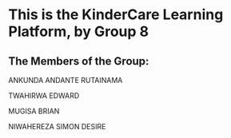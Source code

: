 # This is the KinderCare Learning Platform, by Group 8

## The Members of the Group:

ANKUNDA ANDANTE RUTAINAMA

TWAHIRWA EDWARD

MUGISA BRIAN

NIWAHEREZA SIMON DESIRE

